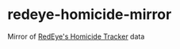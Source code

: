 # redeye-homicide-mirror
Mirror of [RedEye's Homicide Tracker](http://homicides.redeyechicago.com/) data
